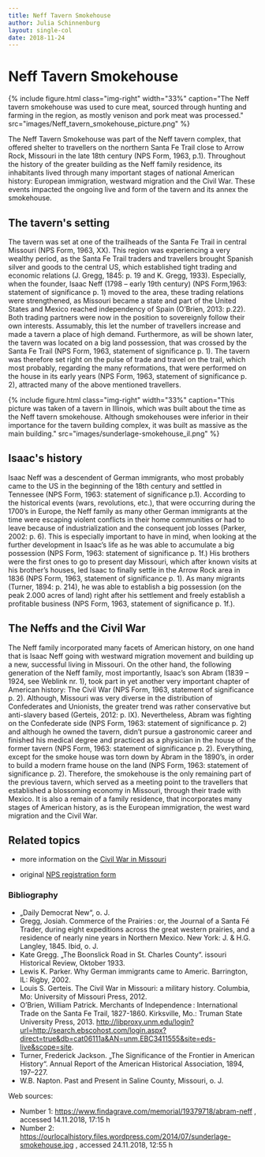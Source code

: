 ```yaml
---
title: Neff Tavern Smokehouse
author: Julia Schinnenburg
layout: single-col
date: 2018-11-24
---
```


# Neff Tavern Smokehouse

{% include figure.html
  class="img-right"
  width="33%"
  caption="The Neff tavern smokehouse was used to cure meat, sourced through hunting and farming in the region, as mostly venison and pork meat was processed."
  src="images/Neff_tavern_smokehouse_picture.png"
%}

The Neff Tavern Smokehouse was part of the Neff tavern complex, that offered shelter to travellers on the northern Santa Fe Trail close to Arrow Rock, Missouri in the late 18th century (NPS Form, 1963, p.1).  Throughout the history of the greater building as the Neff family residence, its inhabitants lived through many important stages of national American history: European immigration, westward migration and the Civil War. These events impacted the ongoing live and form of the tavern and its annex the smokehouse. 

## The tavern's setting
The tavern was set at one of the trailheads of the Santa Fe Trail in central Missouri (NPS Form, 1963, XX). This region was experiencing a very wealthy period, as the Santa Fe Trail traders and travellers brought Spanish silver and goods to the central US, which established tight trading and economic relations (J. Gregg, 1845: p. 19 and K. Gregg, 1933). Especially, when the founder, Isaac Neff (1798 – early 19th century) (NPS Form,1963: statement of significance p. 1) moved to the area, these trading relations were strengthened, as Missouri became a state and part of the United States and Mexico reached independency of Spain (O’Brien, 2013: p.22). Both trading partners were now in the position to sovereignly follow their own interests. Assumably, this let the number of travellers increase and made a tavern a place of high demand. Furthermore, as will be shown later, the tavern was located on a big land possession, that was crossed by the Santa Fe Trail (NPS Form, 1963, statement of significance p. 1). The tavern was therefore set right on the pulse of trade and travel on the trail, which most probably, regarding the many reformations, that were performed on the house in its early years (NPS Form, 1963, statement of significance p. 2), attracted many of the above mentioned travellers.

{% include figure.html
  class="img-right"
  width="33%"
  caption="This picture was taken of a tavern in Illinois, which was built about the time as the Neff tavern smokehouse. Although smokehouses were inferior in their importance for the tavern building complex, it was built as massive as the main building."
  src="images/sunderlage-smokehouse_il.png"
%}

## Isaac's history

Isaac Neff was a descendent of German immigrants, who most probably came to the US in the beginning of the 18th century and settled in Tennessee (NPS Form, 1963: statement of significance p.1). According to the historical events (wars, revolutions, etc.), that were occurring during the 1700’s in Europe, the Neff family as many other German immigrants at the time were escaping violent conflicts in their home communities or had to leave because of industrialization and the consequent job losses (Parker, 2002: p. 6). This is especially important to have in mind, when looking at the further development in Isaac’s life as he was able to accumulate a big possession (NPS Form, 1963: statement of significance p. 1f.)
His brothers were the first ones to go to present day Missouri, which after known visits at his brother’s houses, led Isaac to finally settle in the Arrow Rock area in 1836 (NPS Form, 1963, statement of significance p. 1). As many migrants (Turner, 1894: p. 214), he was able to establish a big possession (on the peak 2.000 acres of land) right after his settlement and freely establish a profitable business (NPS Form, 1963, statement of significance p. 1f.). 


## The Neffs and the Civil War

 The Neff family incorporated many facets of American history, on one hand that is Isaac Neff going with westward migration movement and building up a new, successful living in Missouri. On the other hand, the following generation of the Neff family, most importantly, Isaac’s son Abram (1839 – 1924, see Weblink nr. 1), took part in yet another very important chapter of American history: The Civil War (NPS Form, 1963, statement of significance p. 2). Although, Missouri was very diverse in the distribution of Confederates and Unionists, the greater trend was rather conservative but anti-slavery based (Gerteis, 2012: p. IX). Nevertheless, Abram was fighting on the Confederate side (NPS Form, 1963: statement of significance p. 2) and although he owned the tavern, didn’t pursue a gastronomic career and finished his medical degree and practiced as a physician in the house of the former tavern (NPS Form, 1963: statement of significance p. 2). Everything, except for the smoke house was torn down by Abram in the 1890’s, in order to build a modern frame house on the land (NPS Form, 1963: statement of significance p. 2).
Therefore, the smokehouse is the only remaining part of the previous tavern, which served as a meeting point to the travellers that established a blossoming economy in Missouri, through their trade with Mexico. It is also a remain of a family residence, that incorporates many stages of American history, as is the European immigration, the west ward migration and the Civil War.

## Related topics
* more information on the [Civil War in Missouri](https://www.sos.mo.gov/mdh/CivilWar/Resources.asp)

* original [NPS registration form](https://github.com/historic-trails/santa-fe-itinerary/blob/master/historic-registration-forms/neff-tavern-smokehouse.pdf)



### Bibliography

* „Daily Democrat New“, o. J.
* Gregg, Josiah. Commerce of the Prairies : or, the Journal of a Santa Fé Trader, during eight expeditions across the great western prairies, and a residence of nearly nine years in Northern Mexico. New York: J. & H.G. Langley, 1845.
Ibid, o. J.
* Kate Gregg. „The Boonslick Road in St. Charles County“. issouri Historical Review, Oktober 1933.
* Lewis K. Parker. Why German immigrants came to Americ. Barrington, IL: Rigby, 2002.
* Louis S. Gerteis. The Civil War in Missouri: a military history. Columbia, Mo: University of Missouri Press, 2012.
* O’Brien, William Patrick. Merchants of Independence : International Trade on the Santa Fe Trail, 1827-1860. Kirksville, Mo.: Truman State University Press, 2013. http://libproxy.unm.edu/login?url=http://search.ebscohost.com/login.aspx?direct=true&db=cat06111a&AN=unm.EBC3411555&site=eds-live&scope=site.
* Turner, Frederick Jackson. „The Significance of the Frontier in American History“. Annual Report of the American Historical Association, 1894, 197–227.
* W.B. Napton. Past and Present in Saline County, Missouri, o. J.

Web sources:
* Number 1: https://www.findagrave.com/memorial/19379718/abram-neff , accessed 14.11.2018, 17:15 h
* Number 2: https://ourlocalhistory.files.wordpress.com/2014/07/sunderlage-smokehouse.jpg       , accessed 24.11.2018, 12:55 h

